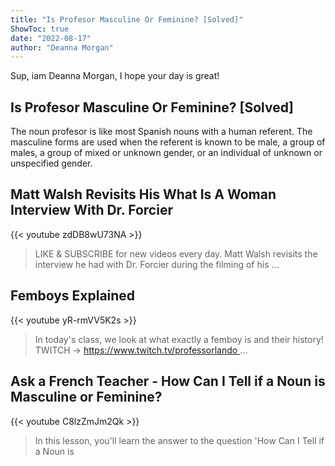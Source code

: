```yaml
---
title: "Is Profesor Masculine Or Feminine? [Solved]"
ShowToc: true 
date: "2022-08-17"
author: "Deanna Morgan" 
---
```


Sup, iam Deanna Morgan, I hope your day is great!
## Is Profesor Masculine Or Feminine? [Solved]
The noun profesor is like most Spanish nouns with a human referent. The masculine forms are used when the referent is known to be male, a group of males, a group of mixed or unknown gender, or an individual of unknown or unspecified gender.

## Matt Walsh Revisits His What Is A Woman Interview With Dr. Forcier
{{< youtube zdDB8wU73NA >}}
>LIKE & SUBSCRIBE for new videos every day. Matt Walsh revisits the interview he had with Dr. Forcier during the filming of his ...

## Femboys Explained
{{< youtube yR-rmVV5K2s >}}
>In today's class, we look at what exactly a femboy is and their history! TWITCH → https://www.twitch.tv/professorlando ...

## Ask a French Teacher - How Can I Tell if a Noun is Masculine or Feminine?
{{< youtube C8lzZmJm2Qk >}}
>In this lesson, you'll learn the answer to the question 'How Can I Tell if a Noun is 

